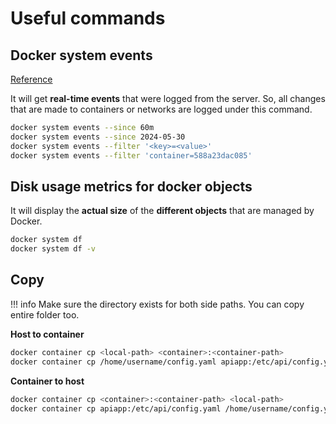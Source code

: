 # Useful commands

## Docker system events

[Reference](https://docs.docker.com/reference/cli/docker/system/events/)

It will get **real-time events** that were logged from the server. So, all changes that are made to containers or networks are logged under this command.

```bash
docker system events --since 60m
docker system events --since 2024-05-30
docker system events --filter '<key>=<value>'
docker system events --filter 'container=588a23dac085'
```

## Disk usage metrics for docker objects

It will display the **actual size** of the **different objects** that are managed by Docker.

```bash
docker system df
docker system df -v
```

## Copy

!!! info
    Make sure the directory exists for both side paths. You can copy entire folder too.

**Host to container**

```bash
docker container cp <local-path> <container>:<container-path>
docker container cp /home/username/config.yaml apiapp:/etc/api/config.yaml
```

**Container to host**

```bash
docker container cp <container>:<container-path> <local-path>
docker container cp apiapp:/etc/api/config.yaml /home/username/config.yaml
```
